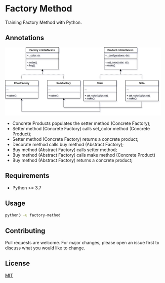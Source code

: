 # Factory Method

Training Factory Method with Python.

## Annotations

![alt UML Factory Method](https://github.com/hedibertosilva/design-patterns-python/blob/main/creational-patterns/factory-method/contents/draw.png?raw=true)

- Concrete Products populates the setter method (Concrete Factory);
- Setter method (Concrete Factory) calls set_color method (Concrete Product);
- Setter method (Concrete Factory) returns a concrete product;
- Decorate method calls buy method (Abstract Factory);
- Buy method (Abstract Factory) calls setter method;
- Buy method (Abstract Factory) calls make method (Concrete Product)
- Buy method (Abstract Factory) returns a concrete product;

## Requirements

- Python >= 3.7

## Usage

```sh
python3 -u factory-method
```

## Contributing
Pull requests are welcome. For major changes, please open an issue first to discuss what you would like to change.

## License
[MIT](https://choosealicense.com/licenses/mit/)